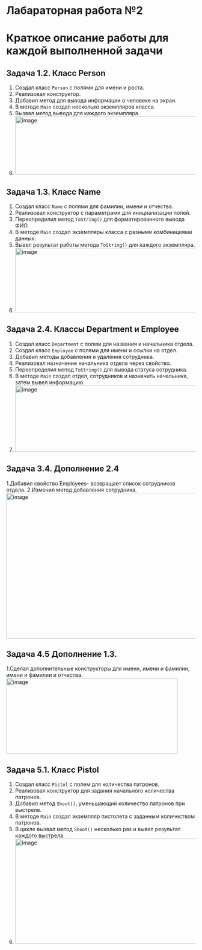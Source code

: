 # Лабараторная работа №2
# Краткое описание работы для каждой выполненной задачи

## Задача 1.2. Класс Person
1. Создал класс `Person` с полями для имени и роста.
2. Реализовал конструктор.
3. Добавил метод для вывода информации о человеке на экран.
4. В методе `Main` создал несколько экземпляров класса.
5. Вызвал метод вывода для каждого экземпляра.
6. <img width="788" height="155" alt="image" src="https://github.com/user-attachments/assets/38a842fe-ae54-4e90-9afb-6f28049b04f2" />


## Задача 1.3. Класс Name
1. Создал класс `Name` с полями для фамилии, имени и отчества.
2. Реализовал конструктор с параметрами для инициализации полей.
3. Переопределил метод `ToString()` для форматированного вывода ФИО.
4. В методе `Main` создал экземпляры класса с разными комбинациями данных.
5. Вывел результат работы метода `ToString()` для каждого экземпляра.
6. <img width="532" height="171" alt="image" src="https://github.com/user-attachments/assets/c53263de-18e7-460d-a81a-1c838a8f8a76" />


## Задача 2.4. Классы Department и Employee
1. Создал класс `Department` с полем для названия и начальника отдела.
2. Создал класс `Employee` с полями для имени и ссылки на отдел.
3. Добавил методы добавления и удаления сотрудника.
4. Реализовал назначение начальника отдела через свойство.
5. Переопределил метод `ToString()` для вывода статуса сотрудника.
6. В методе `Main` создал отдел, сотрудников и назначить начальника, затем вывел информацию.
7. <img width="1089" height="176" alt="image" src="https://github.com/user-attachments/assets/09a8f9f2-53a9-4d74-8c6d-9ee51be3ac33" />

## Задача 3.4. Дополнение 2.4
1.Добавил свойство Employees- возвращает список сотрудников отдела.
2.Изменил метод добавления сотрудника.
<img width="1079" height="386" alt="image" src="https://github.com/user-attachments/assets/c199bab2-9d33-47db-8177-7f9597ef699f" />

## Задача 4.5 Дополнение 1.3.
1.Сделал дополнительные конструкторы для имени, имени и фамилии, имени и фамилии и отчества.
<img width="456" height="201" alt="image" src="https://github.com/user-attachments/assets/fa357432-8dfc-4186-ae73-2159c23837cc" />


## Задача 5.1. Класс Pistol
1. Создал класс `Pistol` с полем для количества патронов.
2. Реализовал конструктор для задания начального количества патронов.
3. Добавил метод `Shoot()`, уменьшающий количество патронов при выстреле.
4. В методе `Main` создал экземпляр пистолета с заданным количеством патронов.
5. В цикле вызвал метод `Shoot()` несколько раз и вывел результат каждого выстрела.
6. <img width="865" height="279" alt="image" src="https://github.com/user-attachments/assets/9f6a096a-48a1-449f-aaca-00edb9dd6d06" />

